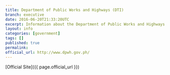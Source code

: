 ```yaml
---
title: Department of Public Works and Highways (DTI)
branch: executive
date: 2016-06-20T21:33:20UTC
excerpt: Information about the Department of Public Works and Highways
layout: info
categories: [government]
tags: []
published: true
permalink: 
official_url: http://www.dpwh.gov.ph/
---
```


[Official Site]({{ page.official_url }})
